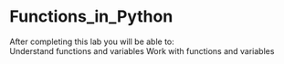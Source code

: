 # Functions_in_Python
After completing this lab you will be able to:  
Understand functions and variables 
Work with functions and variables
